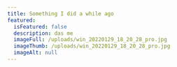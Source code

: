 ```yaml
---
title: Something I did a while ago
featured:
  isFeatured: false
  description: das me
  imageFull: /uploads/win_20220129_18_20_28_pro.jpg
  imageThumb: /uploads/win_20220129_18_20_28_pro.jpg
  imageAlt: null
---
```

